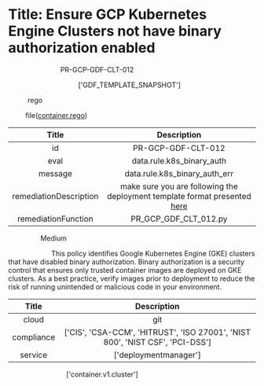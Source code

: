 



# Title: Ensure GCP Kubernetes Engine Clusters not have binary authorization enabled


***<font color="white">Master Test Id:</font>*** PR-GCP-GDF-CLT-012

***<font color="white">Master Snapshot Id:</font>*** ['GDF_TEMPLATE_SNAPSHOT']

***<font color="white">type:</font>*** rego

***<font color="white">rule:</font>*** file([container.rego])  
  
  
  
  

|Title|Description|
| :---: | :---: |
|id|PR-GCP-GDF-CLT-012|
|eval|data.rule.k8s_binary_auth|
|message|data.rule.k8s_binary_auth_err|
|remediationDescription|make sure you are following the deployment template format presented <a href='https://cloud.google.com/kubernetes-engine/docs/reference/rest/v1/projects.locations.clusters' target='_blank'>here</a>|
|remediationFunction|PR_GCP_GDF_CLT_012.py|


***<font color="white">Severity:</font>*** Medium

***<font color="white">Description:</font>*** This policy identifies Google Kubernetes Engine (GKE) clusters that have disabled binary authorization. Binary authorization is a security control that ensures only trusted container images are deployed on GKE clusters. As a best practice, verify images prior to deployment to reduce the risk of running unintended or malicious code in your environment.  
  
  

|Title|Description|
| :---: | :---: |
|cloud|git|
|compliance|['CIS', 'CSA-CCM', 'HITRUST', 'ISO 27001', 'NIST 800', 'NIST CSF', 'PCI-DSS']|
|service|['deploymentmanager']|


***<font color="white">Resource Types:</font>*** ['container.v1.cluster']


[container.rego]: https://github.com/prancer-io/prancer-compliance-test/tree/master/google/iac/container.rego
